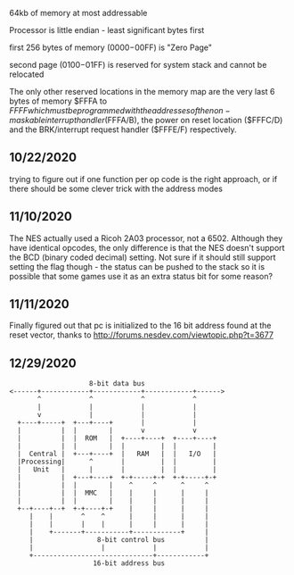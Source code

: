 64kb of memory at most addressable

Processor is little endian - least significant bytes first

first 256 bytes of memory ($0000-$00FF) is "Zero Page"

second page ($0100-$01FF) is reserved for system stack and cannot be
relocated

The only other reserved locations in the memory map are the very last 6 bytes of memory $FFFA to $FFFF which must be programmed with the addresses of the non-maskable interrupt handler ($FFFA/B), the power on reset location ($FFFC/D) and the BRK/interrupt request handler (\$FFFE/F) respectively.

## 10/22/2020

trying to figure out if one function per op code is the right approach, or if
there should be some clever trick with the address modes

## 11/10/2020

The NES actually used a Ricoh 2A03 processor, not a 6502. Although they
have identical opcodes, the only difference is that the NES doesn't
support the BCD (binary coded decimal) setting. Not sure if it should
still support setting the flag though - the status can be pushed to the
stack so it is possible that some games use it as an extra status bit
for some reason?

## 11/11/2020

Finally figured out that pc is initialized to the 16 bit address found at the
reset vector, thanks to http://forums.nesdev.com/viewtopic.php?t=3677

## 12/29/2020

```
                    8-bit data bus
<------+------------+------------+------------+------>
       ^            ^            ^            ^
       |            |            |            |
       v            |            |            |
  +----+-----+  +---+----+       |            |
  |          |  |        |       v            v
  |          |  |  ROM   |  +----+----+  +----+----+
  |          |  |        |  |         |  |         |
  |  Central |  +---+----+  |   RAM   |  |   I/O   |
  |Processing|      ^       |         |  |         |
  |   Unit   |      |       |         |  |         |
  |          |  +---+----+  +-+-----+-+  +-+-----+-+
  |          |  |        |    ^     ^      ^     ^
  |          |  |  MMC   |    |     |      |     |
  |          |  |        |    |     |      |     |
  +--+----+--+  +-+----+-+    |     |      |     |
     |    |       ^    ^      |     |      |     |
     |    |       |    |      |     |      |     |
     |    +-------+-----------+------------+     |
     |                8-bit control bus          |
     |                 |            |            |
     +------------------------------+------------+
                     16-bit address bus
```
